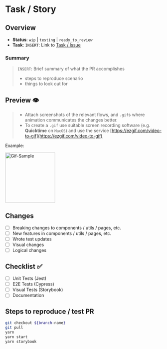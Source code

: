 # Task / Story

## Overview

- **Status**: `wip` | `testing` | `ready_to_review`
- **Task**: `INSERT`: Link to [Task / Issue]()

### Summary

> `INSERT`: Brief summary of what the PR accomplishes
>
> - steps to reproduce scenario
> - things to look out for

## Preview 👁

> - Attach screenshots of the relevant flows, and `.gif`s where animation communicates the changes better.
> - To create a `.gif` use suitable screen recording software (e.g. **Quicktime** on `MacOS`) and use the service [https://ezgif.com/video-to-gif](https://ezgif.com/video-to-gif)

Example:

<img
  alt="Gif-Sample"
  src="https://i.gifer.com/S9OV.gif"
  style="height: 10rem;"
/>

## Changes

- [ ] Breaking changes to components / utils / pages, etc.
- [ ] New features in components / utils / pages, etc.
- [ ] Wrote test updates
- [ ] Visual changes
- [ ] Logical changes

## Checklist ✅

- [ ] Unit Tests (Jest)
- [ ] E2E Tests (Cypress)
- [ ] Visual Tests (Storybook)
- [ ] Documentation

## Steps to reproduce / test PR

```sh
git checkout ${branch-name}
git pull
yarn
yarn start
yarn storybook
```
